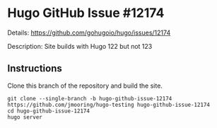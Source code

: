 # Hugo GitHub Issue #12174

Details: <https://github.com/gohugoio/hugo/issues/12174>

Description: Site builds with Hugo 122 but not 123

## Instructions

Clone this branch of the repository and build the site.

```text
git clone --single-branch -b hugo-github-issue-12174 https://github.com/jmooring/hugo-testing hugo-github-issue-12174
cd hugo-github-issue-12174
hugo server
```
